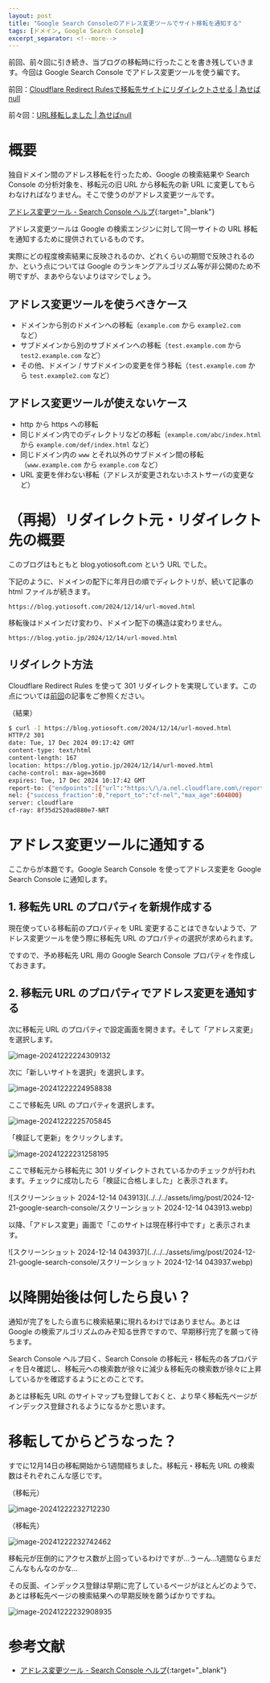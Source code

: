 ```yaml
---
layout: post
title: "Google Search Consoleのアドレス変更ツールでサイト移転を通知する"
tags: [ドメイン, Google Search Console]
excerpt_separator: <!--more-->
---
```


前回、前々回に引き続き、当ブログの移転時に行ったことを書き残していきます。今回は Google Search Console でアドレス変更ツールを使う編です。

<!--more-->

前回：[Cloudflare Redirect Rulesで移転先サイトにリダイレクトさせる \| 為せばnull](https://blog.yotio.jp/2024/12/17/cloudflare-redirect.html)

前々回：[URL移転しました \| 為せばnull](https://blog.yotio.jp/2024/12/14/url-moved.html)

# 概要

独自ドメイン間のアドレス移転を行ったため、Google の検索結果や Search Console の分析対象を、移転元の旧 URL から移転先の新 URL に変更してもらわなければなりません。そこで使うのがアドレス変更ツールです。

[アドレス変更ツール - Search Console ヘルプ](https://support.google.com/webmasters/answer/9370220?hl=ja){:target="_blank"}

アドレス変更ツールは Google の検索エンジンに対して同一サイトの URL 移転を通知するために提供されているものです。

実際にどの程度検索結果に反映されるのか、どれくらいの期間で反映されるのか、という点については Google のランキングアルゴリズム等が非公開のため不明ですが、まあやらないよりはマシでしょう。

## アドレス変更ツールを使うべきケース

- ドメインから別のドメインへの移転（``example.com`` から ``example2.com`` など）
- サブドメインから別のサブドメインへの移転（``test.example.com`` から ``test2.example.com`` など）
- その他、ドメイン / サブドメインの変更を伴う移転（``test.example.com`` から ``test.example2.com`` など）

## アドレス変更ツールが使えないケース

- http から https への移転
- 同じドメイン内でのディレクトリなどの移転（``example.com/abc/index.html`` から ``example.com/def/index.html`` など）
- 同じドメイン内の ``www`` とそれ以外のサブドメイン間の移転（``www.example.com`` から ``example.com`` など）
- URL 変更を伴わない移転（アドレスが変更されないホストサーバの変更など）

# （再掲）リダイレクト元・リダイレクト先の概要

このブログはもともと blog.yotiosoft.com という URL でした。

下記のように、ドメインの配下に年月日の順でディレクトリが、続いて記事の html ファイルが続きます。

```
https://blog.yotiosoft.com/2024/12/14/url-moved.html
```

移転後はドメインだけ変わり、ドメイン配下の構造は変わりません。

```
https://blog.yotio.jp/2024/12/14/url-moved.html
```

## リダイレクト方法

Cloudflare Redirect Rules を使って 301 リダイレクトを実現しています。この点については[前回](https://blog.yotio.jp/2024/12/17/cloudflare-redirect.html)の記事をご参照ください。

（結果）

```bash
$ curl -I https://blog.yotiosoft.com/2024/12/14/url-moved.html
HTTP/2 301
date: Tue, 17 Dec 2024 09:17:42 GMT
content-type: text/html
content-length: 167
location: https://blog.yotio.jp/2024/12/14/url-moved.html
cache-control: max-age=3600
expires: Tue, 17 Dec 2024 10:17:42 GMT
report-to: {"endpoints":[{"url":"https:\/\/a.nel.cloudflare.com\/report\/v4?s=wHtB43z1ag0mjjl2DesLLUqLHYkbSuCCRmg21IQZAxJEuvilvnH9xzuUG5VZ0QK0dztEsKBhhpmc81lKtDN0GxPkOukve7EDjPA0YwVRIDhjRgtUGgAVftdUqarJtoYJl7BzOk%2FQ5w6glV%2FaZC9qOL4%3D"}],"group":"cf-nel","max_age":604800}
nel: {"success_fraction":0,"report_to":"cf-nel","max_age":604800}
server: cloudflare
cf-ray: 8f35d2520ad880e7-NRT
```

# アドレス変更ツールに通知する

ここからが本題です。Google Search Console を使ってアドレス変更を Google Search Console に通知します。

## 1. 移転先 URL のプロパティを新規作成する

現在使っている移転前のプロパティを URL 変更することはできないようで、アドレス変更ツールを使う際に移転先 URL のプロパティの選択が求められます。

ですので、予め移転先 URL 用の Google Search Console プロパティを作成しておきます。

## 2. 移転元 URL のプロパティでアドレス変更を通知する

次に移転元 URL のプロパティで設定画面を開きます。そして「アドレス変更」を選択します。

![image-20241222224309132](../../../assets/img/post/2024-12-21-google-search-console/image-20241222224309132.webp)

次に「新しいサイトを選択」を選択します。

![image-20241222224958838](../../../assets/img/post/2024-12-21-google-search-console/image-20241222224958838.webp)

ここで移転先 URL のプロパティを選択します。

![image-20241222225705845](../../../assets/img/post/2024-12-21-google-search-console/image-20241222225705845.webp)

「検証して更新」をクリックします。

![image-20241222231258195](../../../assets/img/post/2024-12-21-google-search-console/image-20241222231258195.webp)

ここで移転元から移転先に 301 リダイレクトされているかのチェックが行われます。チェックに成功したら「検証に合格しました」と表示されます。

![スクリーンショット 2024-12-14 043913](../../../assets/img/post/2024-12-21-google-search-console/スクリーンショット 2024-12-14 043913.webp)

以降、「アドレス変更」画面で「このサイトは現在移行中です」と表示されます。

![スクリーンショット 2024-12-14 043937](../../../assets/img/post/2024-12-21-google-search-console/スクリーンショット 2024-12-14 043937.webp)

# 以降開始後は何したら良い？

通知が完了をしたら直ちに検索結果に現れるわけではありません。あとは Google の検索アルゴリズムのみぞ知る世界ですので、早期移行完了を願って待ちます。

Search Console ヘルプ曰く、Search Console の移転元・移転先の各プロパティを日々確認し、移転元への検索数が徐々に減少＆移転先の検索数が徐々に上昇しているかを確認するようにとのことです。

あとは移転先 URL のサイトマップも登録しておくと、より早く移転先ページがインデックス登録されるようになるかと思います。

# 移転してからどうなった？

すでに12月14日の移転開始から1週間経ちました。移転元・移転先 URL の検索数はそれぞれこんな感じです。

（移転元）

![image-20241222232712230](../../../assets/img/post/2024-12-22-google-search-console/image-20241222232712230.webp)

（移転先）

![image-20241222232742462](../../../assets/img/post/2024-12-22-google-search-console/image-20241222232742462.webp)

移転元が圧倒的にアクセス数が上回っているわけですが…うーん…1週間ならまだこんなもんなのかな…

その反面、インデックス登録は早期に完了しているページがほとんどのようで、あとは移転先ページの検索結果への早期反映を願うばかりですね。

![image-20241222232908935](../../../assets/img/post/2024-12-22-google-search-console/image-20241222232908935.webp)

# 参考文献

- [アドレス変更ツール - Search Console ヘルプ](https://support.google.com/webmasters/answer/9370220?hl=ja){:target="_blank"}
